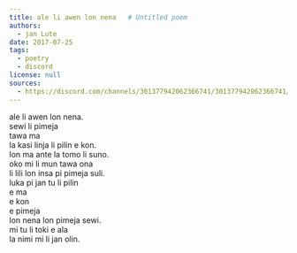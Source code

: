 ```yaml
---
title: ale li awen lon nena   # Untitled poem
authors:
  - jan Lute
date: 2017-07-25
tags:
  - poetry
  - discord
license: null
sources:
  - https://discord.com/channels/301377942062366741/301377942062366741/339963297329840138
---
```


ale li awen lon nena.  \
sewi li pimeja  \
tawa ma  \
la kasi linja li pilin e kon.  \
lon ma ante la tomo li suno.  \
oko mi li mun tawa ona  \
li lili lon insa pi pimeja suli.  \
luka pi jan tu li pilin  \
e ma  \
e kon  \
e pimeja  \
lon nena lon pimeja sewi.  \
mi tu li toki e ala  \
la nimi mi li jan olin.
